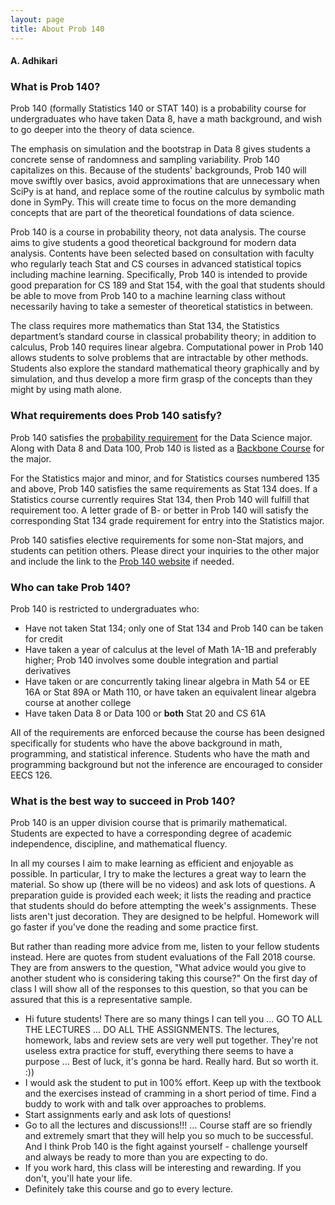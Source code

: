 ```yaml
---
layout: page
title: About Prob 140
---
```


#### A. Adhikari ####

### What is Prob 140? ###

Prob 140 (formally Statistics 140 or STAT 140)  is a probability course for undergraduates who have taken Data 8, have a math background, and wish to go deeper into the theory of data science.

The emphasis on simulation and the bootstrap in Data 8 gives students a concrete sense of randomness and sampling variability. Prob 140 capitalizes on this. Because of the students' backgrounds, Prob 140 will move swiftly over basics, avoid approximations that are unnecessary when SciPy is at hand, and replace some of the routine calculus by symbolic math done in SymPy. This will create time to focus on the more demanding concepts that are part of the theoretical foundations of data science.

Prob 140 is a course in probability theory, not data analysis. The course aims to give students a good theoretical background for modern data analysis. Contents have been selected based on consultation with faculty who regularly teach Stat and CS courses in advanced statistical topics including machine learning. Specifically, Prob 140 is intended to provide good preparation for CS 189 and Stat 154, with the goal that students should be able to move from Prob 140 to a machine learning class without necessarily having to take a semester of theoretical statistics in between.

The class requires more mathematics than Stat 134, the Statistics department’s standard course in classical probability theory; in addition to calculus, Prob 140 requires linear algebra. Computational power in Prob 140 allows students to solve problems that are intractable by other methods. Students also explore the standard mathematical theory graphically and by simulation, and thus develop a more firm grasp of the concepts than they might by using math alone.

### What requirements does Prob 140 satisfy? ###

Prob 140 satisfies the [probability requirement](https://data.berkeley.edu/degrees/data-science-ba/upper-division) for the Data Science major. Along with Data 8 and Data 100, Prob 140 is listed as a [Backbone Course](https://data.berkeley.edu/education/courses) for the major.

For the Statistics major and minor, and for Statistics courses numbered 135 and above, Prob 140 satisfies the same requirements as Stat 134 does. If a Statistics course currently requires Stat 134, then Prob 140 will fulfill that requirement too. A letter grade of B- or better in Prob 140 will satisfy the corresponding Stat 134 grade requirement for entry into the Statistics major.

Prob 140 satisfies elective requirements for some non-Stat majors, and students can petition others. Please direct your inquiries to the other major and include the link to the [Prob 140 website](http://prob140.org/) if needed.

### Who can take Prob 140? ###

Prob 140 is restricted to undergraduates who:

- Have not taken Stat 134; only one of Stat 134 and Prob 140 can be taken for credit
- Have taken a year of calculus at the level of Math 1A-1B and preferably higher; Prob 140 involves some double integration and partial derivatives
- Have taken or are concurrently taking linear algebra in Math 54 or EE 16A or Stat 89A or Math 110, or have taken an equivalent linear algebra course at another college
- Have taken Data 8 or Data 100 or **both** Stat 20 and CS 61A

All of the requirements are enforced because the course has been designed specifically for students who have the above background in math, programming, and statistical inference. Students who have the math and programming background but not the inference are encouraged to consider EECS 126.  

### What is the best way to succeed in Prob 140? ###

Prob 140 is an upper division course that is primarily mathematical. Students are expected to have a corresponding degree of academic independence, discipline, and mathematical fluency. 

In all my courses I aim to make learning as efficient and enjoyable as possible. In particular, I try to make the lectures a great way to learn the material. So show up (there will be no videos) and ask lots of questions. A preparation guide is provided each week; it lists the reading and practice that students should do before attempting the week's assignments. These lists aren't just decoration. They are designed to be helpful. Homework will go faster if you've done the reading and some practice first.

But rather than reading more advice from me, listen to your fellow students instead. Here are quotes from student evaluations of the Fall 2018 course. They are from answers to the question, "What advice would you give to another student who is considering taking this course?" On the first day of class I will show all of the responses to this question, so that you can be assured that this is a representative sample.
- Hi future students! There are so many things I can tell you ... GO TO ALL THE LECTURES ... DO ALL THE ASSIGNMENTS. The lectures, homework, labs and review sets are very well put together. They're not useless extra practice for stuff, everything there seems to have a purpose ... Best of luck, it's gonna be hard. Really hard. But so worth it. :))
- I would ask the student to put in 100% effort. Keep up with the textbook and the exercises instead of cramming in a short period of time. Find a buddy to work with and talk over approaches to problems.
- Start assignments early and ask lots of questions!
- Go to all the lectures and discussions!!! ... Course staff are so friendly and extremely smart that they will help you so much to be successful. And I think Prob 140 is the fight against yourself - challenge yourself and always be ready to more than you are expecting to do.
- If you work hard, this class will be interesting and rewarding. If you don't, you'll hate your life.
- Definitely take this course and go to every lecture.
